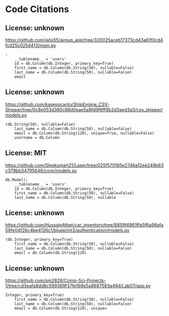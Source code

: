 # Code Citations

## License: unknown
https://github.com/jalis55/aimup_app/tree/320025aceb17373cd43a61f0cd4fcd25c025d413/main.py

```
:
    __tablename__ = 'users'
    id = db.Column(db.Integer, primary_key=True)
    first_name = db.Column(db.String(50), nullable=False)
    last_name = db.Column(db.String(50), nullable=False)
    email
```


## License: unknown
https://github.com/kaseypcantu/ShipEngine_CSV-Shipper/tree/0c8e053d380c88d0eae5a8fd9f6ff8b2d3aed3a3/csv_shipper/models.py

```
(db.String(50), nullable=False)
    last_name = db.Column(db.String(50), nullable=False)
    email = db.Column(db.String(120), unique=True, nullable=False)
    username = db.Column
```


## License: MIT
https://github.com/Sleeksmart21/Laser/tree/025f570185e2746a12ee249b63c379bb34795646/core/models.py

```
db.Model):
    __tablename__ = 'users'
    id = db.Column(db.Integer, primary_key=True)
    first_name = db.Column(db.String(50), nullable=False)
    last_name = db.Column(db.String(50), nullable
```


## License: unknown
https://github.com/HussainAther/car_inventory/tree/8859f4861ffa5f6a98afa59fe04f26c4be4126c1/blueprint3/authentication/models.py

```
(db.Integer, primary_key=True)
    first_name = db.Column(db.String(50), nullable=False)
    last_name = db.Column(db.String(50), nullable=False)
    email = db.Column(db.String(120)
```


## License: unknown
https://github.com/sm2828/Comp-Sci-Projects-1/tree/cd3eafa8dd8c599369f37fe168e5a8887583a49d/Lab07/app.py

```
Integer, primary_key=True)
    first_name = db.Column(db.String(50), nullable=False)
    last_name = db.Column(db.String(50), nullable=False)
    email = db.Column(db.String(120), unique=
```

